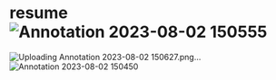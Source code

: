 # resume![Annotation 2023-08-02 150555](https://github.com/Amit848211/Resume/assets/111532901/20f51ed7-a918-44dd-9ce0-74276a34307c)
![Uploading Annotation 2023-08-02 150627.png…]()
![Annotation 2023-08-02 150450](https://github.com/Amit848211/Resume/assets/111532901/0779d9eb-f00f-433b-b18a-6bd08b947ae5)
